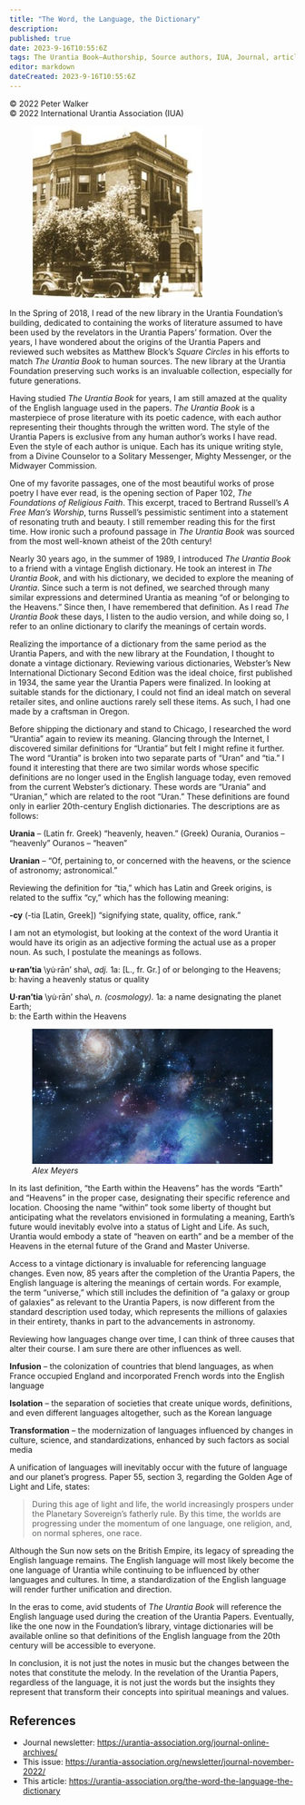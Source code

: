 ```yaml
---
title: "The Word, the Language, the Dictionary"
description: 
published: true
date: 2023-9-16T10:55:6Z
tags: The Urantia Book—Authorship, Source authors, IUA, Journal, article
editor: markdown
dateCreated: 2023-9-16T10:55:6Z
---
```


<p class="v-card v-sheet theme--light gray lighten-3 px-2">© 2022 Peter Walker<br>© 2022 International Urantia Association (IUA)</p>

<figure id="Figure_1" class="image urantiapedia image-style-align-left">
<img src="../../../image/article/IUA_Journal/533-Foundation-300x304.jpg">
</figure>

In the Spring of 2018, I read of the new library in the Urantia Foundation’s building, dedicated to containing the works of literature assumed to have been used by the revelators in the Urantia Papers’ formation. Over the years, I have wondered about the origins of the Urantia Papers and reviewed such websites as Matthew Block’s _Square Circles_ in his efforts to match _The Urantia Book_ to human sources. The new library at the Urantia Foundation preserving such works is an invaluable collection, especially for future generations.

Having studied _The_ _Urantia Book_ for years, I am still amazed at the quality of the English language used in the papers. _The Urantia Book_ is a masterpiece of prose literature with its poetic cadence, with each author representing their thoughts through the written word. The style of the Urantia Papers is exclusive from any human author’s works I have read. Even the style of each author is unique. Each has its unique writing style, from a Divine Counselor to a Solitary Messenger, Mighty Messenger, or the Midwayer Commission.

One of my favorite passages, one of the most beautiful works of prose poetry I have ever read, is the opening section of Paper 102, _The Foundations of Religious Faith_. This excerpt, traced to Bertrand Russell’s _A Free Man’s Worship_, turns Russell’s pessimistic sentiment into a statement of resonating truth and beauty. I still remember reading this for the first time. How ironic such a profound passage in _The Urantia Book_ was sourced from the most well-known atheist of the 20th century!

Nearly 30 years ago, in the summer of 1989, I introduced _The Urantia Book_ to a friend with a vintage English dictionary. He took an interest in _The Urantia Book_, and with his dictionary, we decided to explore the meaning of _Urantia_. Since such a term is not defined, we searched through many similar expressions and determined Urantia as meaning “of or belonging to the Heavens.” Since then, I have remembered that definition. As I read _The Urantia Book_ these days, I listen to the audio version, and while doing so, I refer to an online dictionary to clarify the meanings of certain words.

Realizing the importance of a dictionary from the same period as the Urantia Papers, and with the new library at the Foundation, I thought to donate a vintage dictionary. Reviewing various dictionaries, Webster’s New International Dictionary Second Edition was the ideal choice, first published in 1934, the same year the Urantia Papers were finalized. In looking at suitable stands for the dictionary, I could not find an ideal match on several retailer sites, and online auctions rarely sell these items. As such, I had one made by a craftsman in Oregon.

Before shipping the dictionary and stand to Chicago, I researched the word “Urantia” again to review its meaning. Glancing through the Internet, I discovered similar definitions for “Urantia” but felt I might refine it further. The word “Urantia” is broken into two separate parts of “Uran” and “tia.” I found it interesting that there are two similar words whose specific definitions are no longer used in the English language today, even removed from the current Webster’s dictionary. These words are “Urania” and “Uranian,” which are related to the root “Uran.” These definitions are found only in earlier 20th-century English dictionaries. The descriptions are as follows:

**Urania** – (Latin fr. Greek) “heavenly, heaven.” (Greek) Ourania, Ouranios – “heavenly” Ouranos – “heaven”

**Uranian** – “Of, pertaining to, or concerned with the heavens, or the science of astronomy; astronomical.”

Reviewing the definition for “tia,” which has Latin and Greek origins, is related to the suffix “cy,” which has the following meaning:

**\-cy** (-tia \[Latin, Greek\]) “signifying state, quality, office, rank.”

I am not an etymologist, but looking at the context of the word Urantia it would have its origin as an adjective forming the actual use as a proper noun. As such, I postulate the meanings as follows.

**u·ran’tia** \\yu̇·rān’ shə\\, _adj._ 1a: \[L., fr. Gr.\] of or belonging to the Heavens;  
b: having a heavenly status or quality

**U·ran’tia** \\yu̇·rān’ shə\\, _n. (cosmology)._ 1a: a name designating the planet Earth;  
b: the Earth within the Heavens

<figure id="Figure_2" class="image urantiapedia" alt="Alex Meyers">
<img src="../../../image/article/IUA_Journal/hd-wallpaper-Alex-Meyers-706x397.jpg">
<figcaption><em>Alex Meyers</em></figcaption>
</figure>

In its last definition, “the Earth within the Heavens” has the words “Earth” and “Heavens” in the proper case, designating their specific reference and location. Choosing the name “within” took some liberty of thought but anticipating what the revelators envisioned in formulating a meaning, Earth’s future would inevitably evolve into a status of Light and Life. As such, Urantia would embody a state of “heaven on earth” and be a member of the Heavens in the eternal future of the Grand and Master Universe.

Access to a vintage dictionary is invaluable for referencing language changes. Even now, 85 years after the completion of the Urantia Papers, the English language is altering the meanings of certain words. For example, the term “universe,” which still includes the definition of “a galaxy or group of galaxies” as relevant to the Urantia Papers, is now different from the standard description used today, which represents the millions of galaxies in their entirety, thanks in part to the advancements in astronomy.

Reviewing how languages change over time, I can think of three causes that alter their course. I am sure there are other influences as well.

**Infusion** – the colonization of countries that blend languages, as when France occupied England and incorporated French words into the English language

**Isolation** – the separation of societies that create unique words, definitions, and even different languages altogether, such as the Korean language

**Transformation** – the modernization of languages influenced by changes in culture, science, and standardizations, enhanced by such factors as social media

A unification of languages will inevitably occur with the future of language and our planet’s progress. Paper 55, section 3, regarding the Golden Age of Light and Life, states:

> During this age of light and life, the world increasingly prospers under the Planetary Sovereign’s fatherly rule. By this time, the worlds are progressing under the momentum of one language, one religion, and, on normal spheres, one race.

Although the Sun now sets on the British Empire, its legacy of spreading the English language remains. The English language will most likely become the one language of Urantia while continuing to be influenced by other languages and cultures. In time, a standardization of the English language will render further unification and direction.

In the eras to come, avid students of _The Urantia Book_ will reference the English language used during the creation of the Urantia Papers. Eventually, like the one now in the Foundation’s library, vintage dictionaries will be available online so that definitions of the English language from the 20th century will be accessible to everyone.

In conclusion, it is not just the notes in music but the changes between the notes that constitute the melody. In the revelation of the Urantia Papers, regardless of the language, it is not just the words but the insights they represent that transform their concepts into spiritual meanings and values.

## References

- Journal newsletter: https://urantia-association.org/journal-online-archives/
- This issue: https://urantia-association.org/newsletter/journal-november-2022/
- This article: https://urantia-association.org/the-word-the-language-the-dictionary